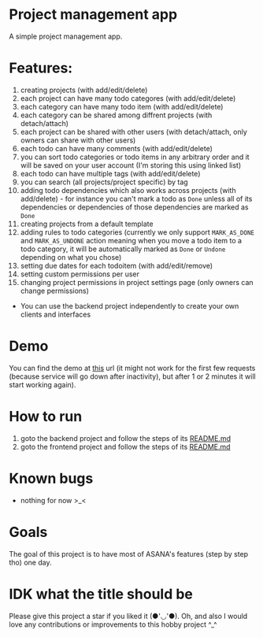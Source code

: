 # Project management app

A simple project management app.

# Features:

1. creating projects (with add/edit/delete)
2. each project can have many todo categores (with add/edit/delete)
3. each category can have many todo item (with add/edit/delete)
4. each category can be shared among diffrent projects (with detach/attach)
5. each project can be shared with other users (with detach/attach, only owners can share with other users)
6. each todo can have many comments (with add/edit/delete)
7. you can sort todo categories or todo items in any arbitrary order and it will be saved on your user account (I'm storing this using linked list)
8. each todo can have multiple tags (with add/edit/delete)
9. you can search (all projects/project specific) by tag
10. adding todo dependencies which also works across projects (with add/delete) - for instance you can't mark a todo as `Done` unless all of its dependencies or dependencies of those dependencies are marked as `Done`
11. creating projects from a default template
12. adding rules to todo categories (currently we only support `MARK_AS_DONE` and `MARK_AS_UNDONE` action meaning when you move a todo item to a todo category, it will be automatically marked as `Done` or `Undone` depending on what you chose)
13. setting due dates for each todoitem (with add/edit/remove)
14. setting custom permissions per user
15. changing project permissions in project settings page (only owners can change permissions)

- You can use the backend project independently to create your own clients and interfaces

# Demo

You can find the demo at [this](https://project-management-fohoov.vercel.app) url (it might not work for the first few requests (because service will go down after inactivity), but after 1 or 2 minutes it will start working again).

# How to run

1. goto the backend project and follow the steps of its [README.md](https://github.com/FoHoOV/project-management/blob/master/backend/README.md)
2. goto the frontend project and follow the steps of its [README.md](https://github.com/FoHoOV/project-management/blob/master/frontend/README.md)

# Known bugs

- nothing for now >_<

# Goals

The goal of this project is to have most of ASANA's features (step by step tho)
one day.

# IDK what the title should be

Please give this project a star if you liked it (●'◡'●). Oh, and also I would love any contributions or improvements to this hobby project ^_^

